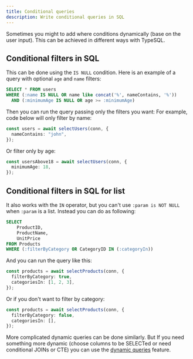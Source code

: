 ```yaml
---
title: Conditional queries
description: Write conditional queries in SQL
---
```


Sometimes you might to add where conditions dynamically (base on the user input). This can be achieved in different ways with TypeSQL.

## Conditional filters in SQL

This can be done using the `IS NULL` condition.
Here is an example of a query with optional `age` and `name` filters:

```sql
SELECT * FROM users
WHERE (:name IS NULL OR name like concat('%', nameContains, '%'))
  AND (:minimumAge IS NULL OR age >= :minimumAge)
```

Then you can run the query passing only the filters you want: For example, code below will only filter by name:

```ts
const users = await selectUsers(conn, {
  nameContains: "john",
});
```

Or filter only by age:

```ts
const usersAbove18 = await selectUsers(conn, {
  minimumAge: 18,
});
```

## Conditional filters in SQL for list

It also works with the `IN` operator, but you can't use `:param is NOT NULL` when `:param` is a list.
Instead you can do as following:

```sql
SELECT
    ProductID,
    ProductName,
    UnitPrice
FROM Products
WHERE (:filterByCategory OR CategoryID IN (:categoryIn))
```

And you can run the query like this:

```ts
const products = await selectProducts(conn, {
  filterByCategory: true,
  categoriesIn: [1, 2, 3],
});
```

Or if you don't want to filter by category:

```ts
const products = await selectProducts(conn, {
  filterByCategory: false,
  categoriesIn: [],
});
```

More complicated dynamic queries can be done similarly. But If you need something more dynamic (choose columns to be SELECTed or need conditional JOINs or CTE) you can use the [dynamic queries](/guides/dynamic-queries) feature.
